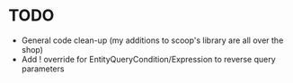 # TODO

* General code clean-up (my additions to scoop's library are all over the shop)
* Add ! override for EntityQueryCondition/Expression to reverse query parameters